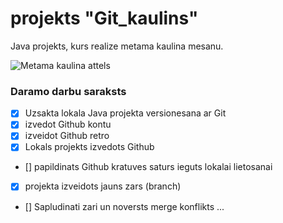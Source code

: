# projekts "Git_kaulins"
Java projekts, kurs realize metama kaulina mesanu.

![Metama kaulina attels](https://pngimg.com/uploads/dice/dice_PNG49.png)

### **Daramo darbu saraksts**
- [x] Uzsakta lokala Java projekta versionesana ar Git
- [x] izvedot Github kontu
- [x] izveidot Github retro
- [x] Lokals projekts izvedots Github
- [] papildinats Github kratuves saturs ieguts lokalai lietosanai
- [x] projekta izveidots jauns zars (branch)
- [] Sapludinati zari un noversts merge konflikts
...
